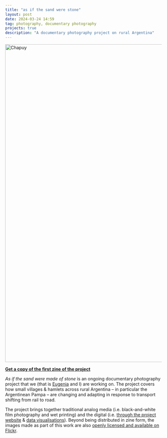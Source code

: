 ```yaml
---
title: "as if the sand were stone"
layout: post
date: 2024-03-24 14:59
tag: photography, documentary photography 
projects: true
description: "A documentary photography project on rural Argentina"
---
```


<a data-flickr-embed="true" href="https://www.flickr.com/photos/gedankenstuecke/53595740604/in/album-72177720315528303/" title="Chapuy"><img src="https://live.staticflickr.com/65535/53595740604_8937c6465e_b.jpg" width="1024" alt="Chapuy"/></a><script async src="//embedr.flickr.com/assets/client-code.js" charset="utf-8"></script>

[**Get a copy of the first zine of the project**](https://ko-fi.com/s/e7f813d3e6)

_As if the sand were made of stone_ is an ongoing documentary photography project that we (that is [Eugenia](https://www.ecovernton.info/) and I) are working on. The project covers how small villages & hamlets across rural Argentina – in particular the Argentinean Pampa – are changing and adapting in response to transport shifting from rail to road. 

The project brings together traditional analog media (i.e. black-and-white film photography and wet printing) and the digital (i.e. [through the project website](https://asifthesand.photos/) & [data visualisations](https://tzovar.as/rayshading-argentina/)). Beyond being distributed in zine form, the images made as part of this work are also [openly licensed and available on Flickr](https://flickr.com/photos/gedankenstuecke/albums/72177720315528303). 